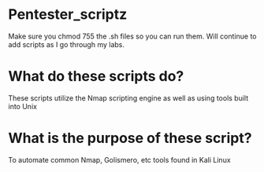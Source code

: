 # Pentester_scriptz

Make sure you chmod 755 the .sh files so you can run them. Will continue to add scripts as I go through my labs.

# What do these scripts do?

These scripts utilize the Nmap scripting engine as well as using tools built into Unix 

# What is the purpose of these script?

To automate common Nmap, Golismero, etc tools found in Kali Linux

